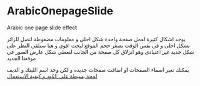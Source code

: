 # ArabicOnepageSlide
Arabic one page slide effect 

يوجد اشكال كثيرة لعمل صفحة واحدة شكل احلى و معلومات مضغوطة لتصل للزائر بشكل احلى و في نفس الوقت نصغر حجم الموقع لبحث اقوي و هنا سنلقي النظر على شكل جديد غير اعتيادي وهو انزلاق كل صفحة من الجانب لنعطي شكل عارض الصور في موقعنا الجديد 

يمكنك تغير اسماء الصفحات او اضافت صفحات جديدة و لكن وحد اسم اللينك و الديف
<a href="http://arabic-html.com/?p=3388">لمحة بسيطة على الكود و كيفية الاستعمال</a>

